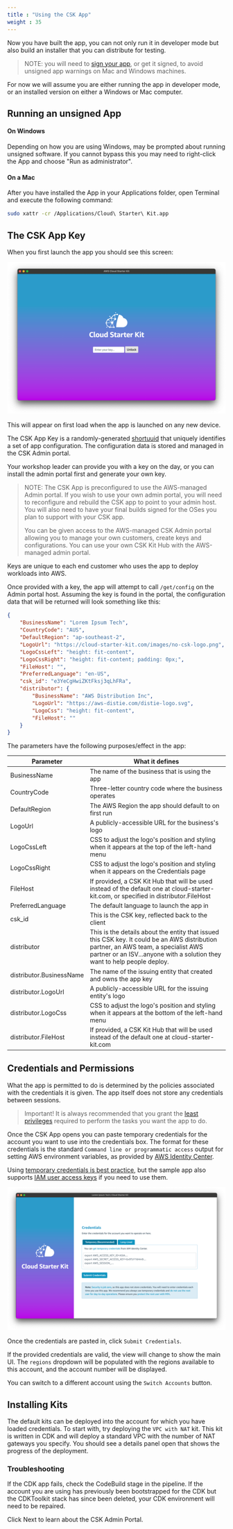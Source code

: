 ```yaml
---
title : "Using the CSK App"
weight : 35
---
```


Now you have built the app, you can not only run it in developer mode but also build an installer that you can distribute for testing. 

>NOTE: you will need to [sign your app](https://www.electronjs.org/docs/latest/tutorial/code-signing), or get it signed, to avoid unsigned app warnings on Mac and Windows machines. 

For now we will assume you are either running the app in developer mode, or an installed version on either a Windows or Mac computer.

## Running an unsigned App

#### On Windows
Depending on how you are using Windows, may be prompted about running unsigned software. If you cannot bypass this you may need to right-click the App and choose "Run as administrator". 

#### On a Mac
After you have installed the App in your Applications folder, open Terminal and execute the following command:
```bash
sudo xattr -cr /Applications/Cloud\ Starter\ Kit.app
```


## The CSK App Key

When you first launch the app you should see this screen:

![Cloud Starter Kit key prompt](../static/enter-key-prompt-pm.png "Cloud Starter Kit key prompt")

This will appear on first load when the app is launched on any new device.

The CSK App Key is a randomly-generated [shortuuid](https://pypi.org/project/shortuuid/) that uniquely identifies a set of app configuration. The configuration data is stored and managed in the CSK Admin portal. 

Your workshop leader can provide you with a key on the day, or you can install the admin portal first and generate your own key.

>NOTE: The CSK App is preconfigured to use the AWS-managed Admin portal. If you wish to use your own admin portal, you will need to reconfigure and rebuild the CSK app to point to your admin host. You will also need to have your final builds signed for the OSes you plan to support with your CSK app.
>
>You can be given access to the AWS-managed CSK Admin portal allowing you to manage your own customers, create keys and configurations. You can use your own CSK Kit Hub with the AWS-managed admin portal.

Keys are unique to each end customer who uses the app to deploy workloads into AWS.

Once provided with a key, the app will attempt to call `/get/config` on the Admin portal host. Assuming the key is found in the portal, the configuration data that will be returned will look something like this:

```json
{
    "BusinessName": "Lorem Ipsum Tech",
    "CountryCode": "AUS",
    "DefaultRegion": "ap-southeast-2",
    "LogoUrl": "https://cloud-starter-kit.com/images/no-csk-logo.png",
    "LogoCssLeft": "height: fit-content",
    "LogoCssRight": "height: fit-content; padding: 0px;",
    "FileHost": "",
    "PreferredLanguage": "en-US",
    "csk_id": "e3YeCgHwiZKtFksj3qLhFRa",
    "distributor": {
        "BusinessName": "AWS Distribution Inc",
        "LogoUrl": "https://aws-distie.com/distie-logo.svg",
        "LogoCss": "height: fit-content",
        "FileHost": ""
    }
}

```

The parameters have the following purposes/effect in the app:

| Parameter | What it defines |
| -------- | ------- |
| BusinessName | The name of the business that is using the app |
| CountryCode | Three-letter country code where the business operates |
| DefaultRegion | The AWS Region the app should default to on first run |
| LogoUrl | A publicly-accessible URL for the business's logo |
| LogoCssLeft | CSS to adjust the logo's position and styling when it appears at the top of the left-hand menu |
| LogoCssRight | CSS to adjust the logo's position and styling when it appears on the Credentials page |
| FileHost | If provided, a CSK Kit Hub that will be used instead of the default one at cloud-starter-kit.com, or specified in distributor.FileHost |
| PreferredLanguage | The default language to launch the app in |
| csk_id | This is the CSK key, reflected back to the client |
| distributor | This is the details about the entity that issued this CSK key. It could be an AWS distribution partner, an AWS team, a specialist AWS partner or an ISV...anyone with a solution they want to help people deploy. |
| distributor.BusinessName | The name of the issuing entity that created and owns the app key |
| distributor.LogoUrl | A publicly-accessible URL for the issuing entity's logo |
| distributor.LogoCss | CSS to adjust the logo's position and styling when it appears at the bottom of the left-hand menu |
| distributor.FileHost | If provided, a CSK Kit Hub that will be used instead of the default one at cloud-starter-kit.com |



## Credentials and Permissions

What the app is permitted to do is determined by the policies associated with the credentials it is given. The app itself does not store any credentials between sessions.

>Important! It is always recommended that you grant the [least privileges](https://docs.aws.amazon.com/IAM/latest/UserGuide/best-practices.html#grant-least-privilege) required to perform the tasks you want the app to do.

Once the CSK App opens you can paste temporary credentials for the account you want to use into the credentials box. The format for these credentials is the standard `Command line or programmatic access` output for setting AWS environment variables, as provided by [AWS Identity Center](https://aws.amazon.com/iam/identity-center/). 

Using [temporary credentials is best practice](https://docs.aws.amazon.com/IAM/latest/UserGuide/best-practices.html#bp-users-federation-idp), but the sample app also supports [IAM user access keys](https://docs.aws.amazon.com/IAM/latest/UserGuide/id_credentials_access-keys.html) if you need to use them. 


![Cloud Starter Kit credentials prompt](../static/csk-credentials-pm.png "Cloud Starter Kit credentials prompt")

Once the credentials are pasted in, click `Submit Credentials`. 

If the provided credentials are valid, the view will change to show the main UI. The `regions` dropdown will be populated with the regions available to this account, and the account number will be displayed. 

You can switch to a different account using the `Switch Accounts` button.

## Installing Kits 

The default kits can be deployed into the account for which you have loaded credentials. To start with, try deploying the `VPC with NAT` kit. This kit is written in CDK and will deploy a standard VPC with the number of NAT gateways you specify. You should see a details panel open that shows the progress of the deployment.

### Troubleshooting

If the CDK app fails, check the CodeBuild stage in the pipeline. If the account you are using has previously been bootstrapped for the CDK but the CDKToolkit stack has since been deleted, your CDK environment will need to be repaired.

Click Next to learn about the CSK Admin Portal.